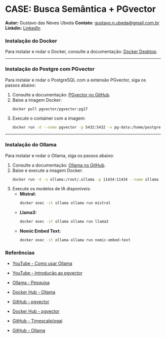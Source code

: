 # CASE: Busca Semântica + PGvector

**Autor:** Gustavo das Neves Ubeda 
**Contato:** [gustavo.n.ubeda@gmail.com.br](mailto:gustavo.n.ubeda@gmail.com.br)
**Linkdin:** [LinkedIn](https://www.linkedin.com/in/gustavoubeda/)

### Instalação do Docker

Para instalar e rodar o Docker, consulte a documentação: [Docker Desktop](https://www.docker.com/products/docker-desktop/).

---

### Instalação do Postgre com PGvector

Para instalar e rodar o PostgreSQL com a extensão PGvector, siga os passos abaixo:

1. Consulte a documentação: [PGvector no GitHub](https://github.com/pgvector/pgvector#getting-started).
2. Baixe a imagem Docker:
   ```bash
   docker pull pgvector/pgvector:pg17
   ```
3. Execute o container com a imagem:
   ```bash
   docker run -d --name pgvector -p 5432:5432 -v pg-data:/home/postgres/pgdata/data -e POSTGRES_PASSWORD=password pgvector/pgvector:pg17
   ```

---

### Instalação do Ollama

Para instalar e rodar o Ollama, siga os passos abaixo:

1. Consulte a documentação: [Ollama no GitHub](https://github.com/ollama/ollama/blob/main/docs/api.md).
2. Baixe e execute a imagem Docker:
   ```bash
   docker run -d -v ollama:/root/.ollama -p 11434:11434 --name ollama ollama/ollama
   ```
3. Execute os modelos de IA disponíveis:
   - **Mistral:**
     ```bash
     docker exec -it ollama ollama run mistral
     ```
   - **Llama3:**
     ```bash
     docker exec -it ollama ollama run llama3
     ```
   - **Nomic Embed Text:**
     ```bash
     docker exec -it ollama ollama run nomic-embed-text
     ```

### Referências

- [YouTube - Como usar Ollama](https://www.youtube.com/watch?v=80w4GVlp_qY)
- [YouTube - Introdução ao pgvector](https://www.youtube.com/watch?v=8KFE_4fvXG4)

- [Ollama - Pesquisa](https://ollama.com/search)
- [Docker Hub - Ollama](https://hub.docker.com/r/ollama/ollama)

- [GitHub - pgvector](https://github.com/pgvector/pgvector)
- [Docker Hub - pgvector](https://hub.docker.com/r/pgvector/pgvector)

- [GitHub - Timescale/pgai](https://github.com/timescale/pgai)
- [GitHub - Ollama](https://github.com/ollama/ollama)
